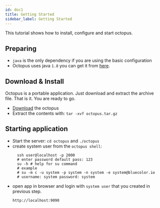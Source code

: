 ```yaml
---
id: doc1
title: Getting Started
sidebar_label: Getting Started
---
```


This tutorial shows how to install, configure and start octopus.

## Preparing

- `java` is the only dependency if you are using the basic configuration
- Octopus uses java `1.8` you can get it from [here](http://www.oracle.com/technetwork/java/javase/downloads/jdk8-downloads-2133151.html).

## Download & Install

Octopus is a portable application. Just download and extract the archive file.
That is it. You are ready to go.

- [Download](https://github.com/bluecolor/octopus/releases) the octopus
- Extract the contents with: `tar -xvf octopus.tar.gz`

## Starting application

- Start the server: `cd octopus` and `./octopus`
- create system user from the `octopus shell`:
  ```
    ssh user@localhost -p 2000
    # enter password default pass: 123
    su -h # help for su command
    # example
    # su -m c -u system -p system -n system -e system@bluecolor.io
    # username: system password: system
  ```
- open app in browser and login with `system user` that you created in previous step.
  ```
  http://localhost:9090
  ```


